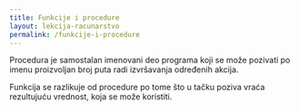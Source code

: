 ```yaml
---
title: Funkcije i procedure
layout: lekcija-racunarstvo
permalink: /funkcije-i-procedure
---
```


Procedura je samostalan imenovani deo programa koji se može pozivati po imenu proizvoljan broj puta radi izvršavanja određenih akcija.

Funkcija se razlikuje od procedure po tome što u tačku poziva vraća rezultujuću vrednost, koja se može koristiti.
